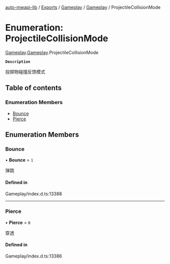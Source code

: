[auto-mwapi-lib](../README.md) / [Exports](../modules.md) / [Gameplay](../modules/Gameplay.md) / [Gameplay](../modules/Gameplay.Gameplay.md) / ProjectileCollisionMode

# Enumeration: ProjectileCollisionMode

[Gameplay](../modules/Gameplay.md).[Gameplay](../modules/Gameplay.Gameplay.md).ProjectileCollisionMode

**`Description`**

投掷物碰撞反馈模式

## Table of contents

### Enumeration Members

- [Bounce](Gameplay.Gameplay.ProjectileCollisionMode.md#bounce)
- [Pierce](Gameplay.Gameplay.ProjectileCollisionMode.md#pierce)

## Enumeration Members

### Bounce

• **Bounce** = ``1``

弹跳

#### Defined in

Gameplay/index.d.ts:13388

___

### Pierce

• **Pierce** = ``0``

穿透

#### Defined in

Gameplay/index.d.ts:13386
